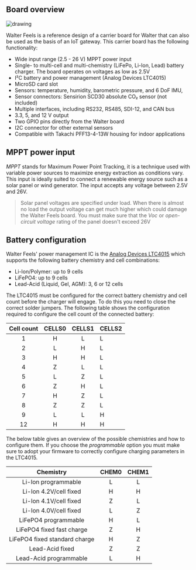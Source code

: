 ## Board overview

![drawing](./img/walter-feels-transparent-01.png)

Walter Feels is a reference design of a carrier board for Walter that can also
be used as the basis of an IoT gateway. This carrier board has the following 
functionality:

 - Wide input range (2.5 - 26 V) MPPT power input
 - Single- to multi-cell and multi-chemistry (LiFePo, Li-Ion, Lead) battery
   charger. The board operates on voltages as low as 2.5V
 - I²C battery and power management (Analog Devices LTC4015)
 - MicroSD card slot
 - Sensors: temperature, humidity, barometric pressure, and 6 DoF IMU,
 - Sensor connectors: Sensirion SCD30 absolute CO₂ sensor (not included)
 - Multiple interfaces, including RS232, RS485, SDI-12, and CAN bus
 - 3.3, 5, and 12 V output
 - Two GPIO pins directly from the Walter board
 - I2C connector for other external sensors
 - Compatible with Takachi PFF13-4-13W housing for indoor applications

## MPPT power input

*MPPT* stands for Maximum Power Point Tracking, it is a technique used with
variable power sources to maximize energy extraction as conditions vary. This 
input is ideally suited to connect a renewable energy source such as a solar
panel or wind generator. The input accepts any voltage between 2.5V and 26V. 

> Solar panel voltages are specified under load. When there is almost no load
> the output voltage can get much higher which could damage the Walter Feels 
> board. You must make sure that the *Voc* or *open-circuit voltage* rating of
> the panel doesn't exceed 26V

## Battery configuration

Walter Feels' power management IC is the
[Analog Devices LTC4015](https://www.analog.com/en/products/ltc4015.html) which 
supports the following battery chemistry and cell combinations:
 - Li-Ion/Polymer: up to 9 cells
 - LiFePO4: up to 9 cells
 - Lead-Acid (Liquid, Gel, AGM): 3, 6 or 12 cells

The LTC4015 must be configured for the correct battery chemistry and cell count
before the charger will engage. To do this you need to close the correct solder
jumpers. The following table shows the configuration required to configure the 
cell count of the connected battery:

| Cell count | CELLS0 | CELLS1 | CELLS2 |
|:----------:|:------:|:------:|--------|
| 1          | H      | L      | L      |
| 2          | L      | H      | L      |
| 3          | H      | H      | L      |
| 4          | Z      | L      | L      |
| 5          | L      | Z      | L      |
| 6          | Z      | H      | L      |
| 7          | H      | Z      | L      |
| 8          | Z      | Z      | L      |
| 9          | L      | L      | H      |
| 12         | H      | H      | H      |

The below table gives an overview of the possible chemistries and how to
configure them. If you choose the *programmable* option you must make sure to
adopt your firmware to correctly configure charging parameters in the LTC4015.

|           Chemistry           | CHEM0 | CHEM1 |
|:-----------------------------:|:-----:|:-----:|
| Li-Ion programmable           | L     | L     |
| Li-Ion 4.2V/cell fixed        | H     | H     |
| Li-Ion 4.1V/cell fixed        | Z     | L     |
| Li-Ion 4.0V/cell fixed        | L     | Z     |
| LiFePO4 programmable          | H     | L     |
| LiFePO4 fixed fast charge     | Z     | H     |
| LiFePO4 fixed standard charge | H     | Z     |
| Lead-Acid fixed               | Z     | Z     |
| Lead-Acid programmable        | L     | H     |
